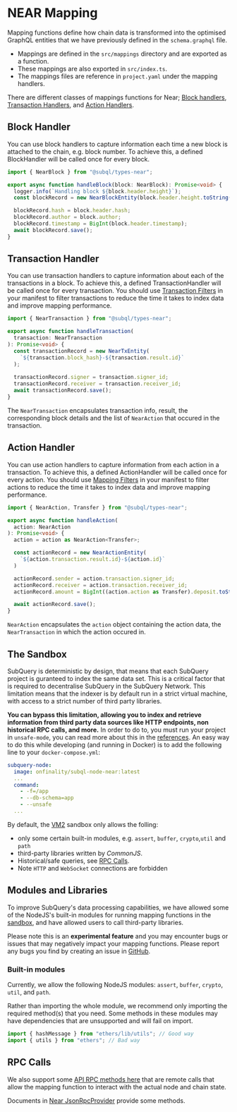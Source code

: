 # NEAR Mapping

Mapping functions define how chain data is transformed into the optimised GraphQL entities that we have previously defined in the `schema.graphql` file.

- Mappings are defined in the `src/mappings` directory and are exported as a function.
- These mappings are also exported in `src/index.ts`.
- The mappings files are reference in `project.yaml` under the mapping handlers.

There are different classes of mappings functions for Near; [Block handlers](#block-handler), [Transaction Handlers](#transaction-handler), and [Action Handlers](#action-handler).

## Block Handler

You can use block handlers to capture information each time a new block is attached to the chain, e.g. block number. To achieve this, a defined BlockHandler will be called once for every block.

```ts
import { NearBlock } from "@subql/types-near";

export async function handleBlock(block: NearBlock): Promise<void> {
  logger.info(`Handling block ${block.header.height}`);
  const blockRecord = new NearBlockEntity(block.header.height.toString());

  blockRecord.hash = block.header.hash;
  blockRecord.author = block.author;
  blockRecord.timestamp = BigInt(block.header.timestamp);
  await blockRecord.save();
}
```

## Transaction Handler

You can use transaction handlers to capture information about each of the transactions in a block. To achieve this, a defined TransactionHandler will be called once for every transaction. You should use [Transaction Filters](../manifest/near.md#mapping-handlers-and-filters) in your manifest to filter transactions to reduce the time it takes to index data and improve mapping performance.

```ts
import { NearTransaction } from "@subql/types-near";

export async function handleTransaction(
  transaction: NearTransaction
): Promise<void> {
  const transactionRecord = new NearTxEntity(
    `${transaction.block_hash}-${transaction.result.id}`
  );
  
  transactionRecord.signer = transaction.signer_id;
  transactionRecord.receiver = transaction.receiver_id;
  await transactionRecord.save();
}
```

The `NearTransaction` encapsulates transaction info, result, the corresponding block details and the list of `NearAction` that occured in the transaction.

## Action Handler

You can use action handlers to capture information from each action in a transaction. To achieve this, a defined ActionHandler will be called once for every action. You should use [Mapping Filters](../manifest/near.md#mapping-handlers-and-filters) in your manifest to filter actions to reduce the time it takes to index data and improve mapping performance.

```ts
import { NearAction, Transfer } from "@subql/types-near";

export async function handleAction(
  action: NearAction
): Promise<void> {
  action = action as NearAction<Transfer>;

  const actionRecord = new NearActionEntity(
    `${action.transaction.result.id}-${action.id}`
  )

  actionRecord.sender = action.transaction.signer_id;
  actionRecord.receiver = action.transaction.receiver_id;
  actionRecord.amount = BigInt((action.action as Transfer).deposit.toString());

  await actionRecord.save();
}
```

`NearAction` encapsulates the `action` object containing the action data, the `NearTransaction` in which the action occured in.

## The Sandbox

SubQuery is deterministic by design, that means that each SubQuery project is guranteed to index the same data set. This is a critical factor that is required to decentralise SubQuery in the SubQuery Network. This limitation means that the indexer is by default run in a strict virtual machine, with access to a strict number of third party libraries.

**You can bypass this limitation, allowing you to index and retrieve information from third party data sources like HTTP endpoints, non historical RPC calls, and more.** In order to do to, you must run your project in `unsafe-mode`, you can read more about this in the [references](../../run_publish/references.md#unsafe-node-service). An easy way to do this while developing (and running in Docker) is to add the following line to your `docker-compose.yml`:

```yml
subquery-node:
  image: onfinality/subql-node-near:latest
  ...
  command:
    - -f=/app
    - --db-schema=app
    - --unsafe
  ...
```

By default, the [VM2](https://www.npmjs.com/package/vm2) sandbox only allows the folling:

- only some certain built-in modules, e.g. `assert`, `buffer`, `crypto`,`util` and `path`
- third-party libraries written by _CommonJS_.
- Historical/safe queries, see [RPC Calls](#rpc-calls).
- Note `HTTP` and `WebSocket` connections are forbidden

## Modules and Libraries

To improve SubQuery's data processing capabilities, we have allowed some of the NodeJS's built-in modules for running mapping functions in the [sandbox](#the-sandbox), and have allowed users to call third-party libraries.

Please note this is an **experimental feature** and you may encounter bugs or issues that may negatively impact your mapping functions. Please report any bugs you find by creating an issue in [GitHub](https://github.com/subquery/subql).

### Built-in modules

Currently, we allow the following NodeJS modules: `assert`, `buffer`, `crypto`, `util`, and `path`.

Rather than importing the whole module, we recommend only importing the required method(s) that you need. Some methods in these modules may have dependencies that are unsupported and will fail on import.

```ts
import { hashMessage } from "ethers/lib/utils"; // Good way
import { utils } from "ethers"; // Bad way
```

## RPC Calls

We also support some [API RPC methods here](https://github.com/subquery/subql-near/blob/9494b2110af756d1147ecceba99fdf3c493c5762/packages/types/src/global.ts#L11) that are remote calls that allow the mapping function to interact with the actual node and chain state.

Documents in [Near JsonRpcProvider](https://docs.near.org/tools/near-api-js/reference/classes/providers_json_rpc_provider.JsonRpcProvider.html) provide some methods.
